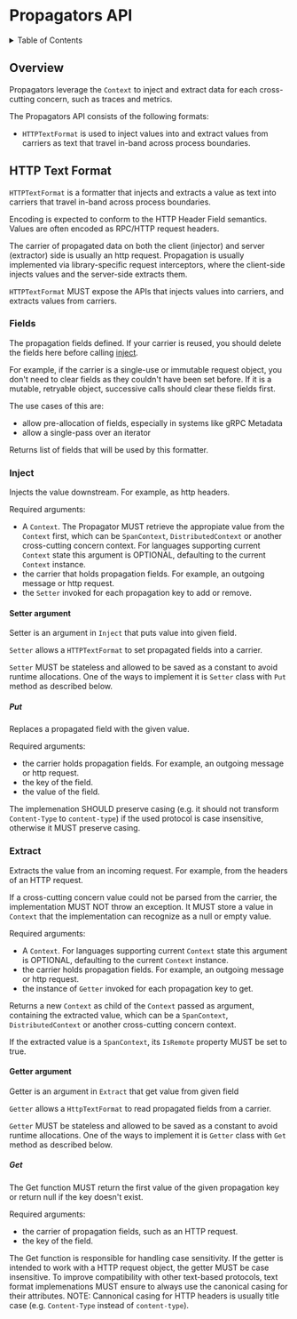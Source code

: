 # Propagators API

<details>
<summary>
Table of Contents
</summary>

- [Overview] (#overview)
- [HTTP Text Format](#http-text-format)
  - [Fields](#fields)
  - [Inject](#inject)
    - [Setter argument](#setter)
      - [Put](#put)
  - [Extract](#extract)
    - [Getter argument](#getter)
      - [Get](#get)

</details>

## Overview

Propagators leverage the `Context` to inject and extract
data for each cross-cutting concern, such as traces and metrics.

The Propagators API consists of the following formats:

- `HTTPTextFormat` is used to inject values into and extract values from carriers as text that travel
  in-band across process boundaries.

## HTTP Text Format

`HTTPTextFormat` is a formatter that injects and extracts a value as text into carriers that
travel in-band across process boundaries.

Encoding is expected to conform to the HTTP Header Field semantics. Values are often encoded as
RPC/HTTP request headers.

The carrier of propagated data on both the client (injector) and server (extractor) side is
usually an http request. Propagation is usually implemented via library-specific request
interceptors, where the client-side injects values and the server-side extracts them.

`HTTPTextFormat` MUST expose the APIs that injects values into carriers,
and extracts values from carriers.

### Fields

The propagation fields defined. If your carrier is reused, you should delete the fields here
before calling [inject](#inject).

For example, if the carrier is a single-use or immutable request object, you don't need to
clear fields as they couldn't have been set before. If it is a mutable, retryable object,
successive calls should clear these fields first.

The use cases of this are:

- allow pre-allocation of fields, especially in systems like gRPC Metadata
- allow a single-pass over an iterator

Returns list of fields that will be used by this formatter.

### Inject

Injects the value downstream. For example, as http headers.

Required arguments:

- A `Context`. The Propagator MUST retrieve the appropiate value from the `Context` first, which can be `SpanContext`, `DistributedContext` or another cross-cutting concern context. For languages supporting current `Context` state this argument is OPTIONAL, defaulting to the current `Context` instance.
- the carrier that holds propagation fields. For example, an outgoing message or http request.
- the `Setter` invoked for each propagation key to add or remove.

#### Setter argument

Setter is an argument in `Inject` that puts value into given field.

`Setter` allows a `HTTPTextFormat` to set propagated fields into a carrier.

`Setter` MUST be stateless and allowed to be saved as a constant to avoid runtime allocations. One of the ways to implement it is `Setter` class with `Put` method as described below.

##### Put

Replaces a propagated field with the given value.

Required arguments:

- the carrier holds propagation fields. For example, an outgoing message or http request.
- the key of the field.
- the value of the field.

The implemenation SHOULD preserve casing (e.g. it should not transform `Content-Type` to `content-type`) if the used protocol is case insensitive, otherwise it MUST preserve casing.

### Extract

Extracts the value from an incoming request. For example, from the headers of an HTTP request.

If a cross-cutting concern value could not be parsed from the carrier,
the implementation MUST NOT throw an exception. It MUST store a value in `Context`
that the implementation can recognize as a null or empty value.

Required arguments:

- A `Context`. For languages supporting current `Context` state this argument is OPTIONAL, defaulting to the current `Context` instance.
- the carrier holds propagation fields. For example, an outgoing message or http request.
- the instance of `Getter` invoked for each propagation key to get.

Returns a new `Context` as child of the `Context` passed as argument,
containing the extracted value, which can be a `SpanContext`,
`DistributedContext` or another cross-cutting concern context.

If the extracted value is a `SpanContext`, its `IsRemote` property MUST be set to true.

#### Getter argument

Getter is an argument in `Extract` that get value from given field

`Getter` allows a `HttpTextFormat` to read propagated fields from a carrier.

`Getter` MUST be stateless and allowed to be saved as a constant to avoid runtime allocations. One of the ways to implement it is `Getter` class with `Get` method as described below.

##### Get

The Get function MUST return the first value of the given propagation key or return null if the key doesn't exist.

Required arguments:

- the carrier of propagation fields, such as an HTTP request.
- the key of the field.

The Get function is responsible for handling case sensitivity. If the getter is intended to work with a HTTP request object, the getter MUST be case insensitive. To improve compatibility with other text-based protocols, text format implemenations MUST ensure to always use the canonical casing for their attributes. NOTE: Cannonical casing for HTTP headers is usually title case (e.g. `Content-Type` instead of `content-type`).
